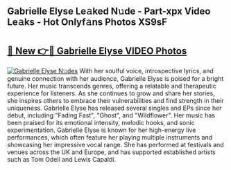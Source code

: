 ## Gabrielle Elyse Le𝚊ked N𝚞de - Part-xpx Video Le𝚊ks - Hot Onlyf𝚊ns Photos XS9sF

# <h2><a href="http://ac38322.deff.icu/?id=Gabrielle+Elyse">🔗 New 👉🔴 Gabrielle Elyse VIDEO Photos</a></h2>

[![Gabrielle Elyse N𝚞des](https://i.imgur.com/rIISA9y.gif)](http://ac38322.deff.icu/?id=Gabrielle+Elyse)
With her soulful voice, introspective lyrics, and genuine connection with her audience, Gabrielle Elyse is poised for a bright future. Her music transcends genres, offering a relatable and therapeutic experience for listeners. As she continues to grow and share her stories, she inspires others to embrace their vulnerabilities and find strength in their uniqueness. Gabrielle Elyse has released several singles and EPs since her debut, including "Fading Fast", "Ghost", and "Wildflower". Her music has been praised for its emotional intensity, melodic hooks, and sonic experimentation. Gabrielle Elyse is known for her high-energy live performances, which often feature her playing multiple instruments and showcasing her impressive vocal range. She has performed at festivals and venues across the UK and Europe, and has supported established artists such as Tom Odell and Lewis Capaldi.
